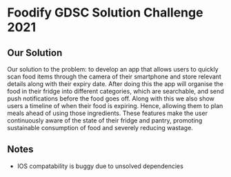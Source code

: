 
# Foodify GDSC Solution Challenge 2021

## Our Solution
Our solution to the problem: to develop an app that allows users to quickly scan food items through the camera of their smartphone and store relevant details along with their expiry date. 
After doing this the app will organise the food in their fridge into different categories, which are searchable, and send push notifications before the food goes off. Along with this we also show users a timeline of when their food is expiring. Hence, allowing them to plan meals ahead of using those ingredients. These features make the user continuously aware of the state of their fridge and pantry, promoting sustainable consumption of food and severely reducing wastage.


## Notes
* IOS compatability is buggy due to unsolved dependencies 
